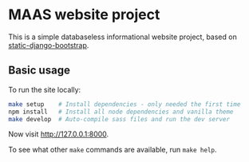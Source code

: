MAAS website project
===

This is a simple databaseless informational website project, based on
[static-django-bootstrap](https://github.com/ubuntudesign/static-django-bootstrap).

Basic usage
---

To run the site locally:

``` bash
make setup    # Install dependencies - only needed the first time
npm install   # Install all node dependencies and vanilla theme
make develop  # Auto-compile sass files and run the dev server
```

Now visit <http://127.0.0.1:8000>.

To see what other `make` commands are available, run `make help`.

